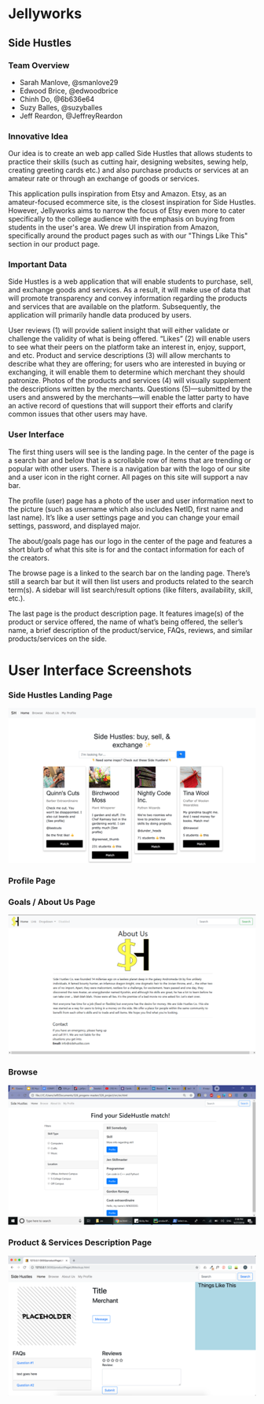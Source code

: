 # Jellyworks

## Side Hustles 

### Team Overview

* Sarah Manlove, @smanlove29
* Edwood Brice, @edwoodbrice
* Chinh Do, @6b636e64
* Suzy Balles, @suzyballes
* Jeff Reardon, @JeffreyReardon

### Innovative Idea

Our idea is to create an web app called Side Hustles that allows students to practice their skills (such as cutting hair, designing websites, sewing help, creating greeting cards etc.) and also purchase products or services at an amateur rate or through an exchange of goods or services. 

This application pulls inspiration from Etsy and Amazon. Etsy, as an amateur-focused ecommerce site, is the closest inspiration for Side Hustles. However, Jellyworks aims to narrow the focus of Etsy even more to cater specifically to the college audience with the emphasis on buying from students in the user's area. We drew UI inspiration from Amazon, specifically around the product pages such as with our "Things Like This" section in our product page. 

### Important Data

Side Hustles is a web application that will enable students to purchase, sell, and exchange goods and services. As a result, it will make use of data that will promote transparency and convey information regarding the products and services that are available on the platform. Subsequently, the application will primarily handle data produced by users.  

User reviews (1) will provide salient insight that will either validate or challenge the validity of what is being offered. “Likes” (2) will enable users to see what their peers on the platform take an interest in, enjoy, support, and etc. Product and service descriptions (3) will allow merchants to describe what they are offering; for users who are interested in buying or exchanging, it will enable them to determine which merchant they should patronize. Photos of the products and services (4) will visually supplement the descriptions written by the merchants. Questions (5)—submitted by the users and answered by the merchants—will enable the latter party to have an active record of questions that will support their efforts and clarify common issues that other users may have. 

### User Interface

The first thing users will see is the landing page. In the center of the page is a search bar and below that is a scrollable row of items that are trending or popular with other users. There is a navigation bar with the logo of our site and a user icon in the right corner. All pages on this site will support a nav bar. 

The profile (user) page has a photo of the user and user information next to the picture (such as username which also includes NetID, first name and last name). It’s like a user settings page and you can change your email settings, password, and displayed major. 

The about/goals page has our logo in the center of the page and features a short blurb of what this site is for and the contact information for each of the creators. 

The browse page is a linked to the search bar on the landing page. There’s still a search bar but it will then list users and products related to the search term(s). A sidebar will list search/result options (like filters, availability, skill, etc.). 

The last page is the product description page. It features image(s) of the product or service offered, the name of what’s being offered, the seller’s name, a brief description of the product/service, FAQs, reviews, and similar products/services on the side.

# User Interface Screenshots 

### Side Hustles Landing Page
![landingPageUI_image](imgs/SideHustlesLandingPage.png)
### Profile Page

### Goals / About Us Page
![aboutUsGoalsUI_image](imgs/about&#32;page&#32;screenshot.png)

### Browse 
![browseUI_image](imgs/browseUIScreenshot.png)

### Product & Services Description Page
![productPageUI image](imgs/productPage.png)




